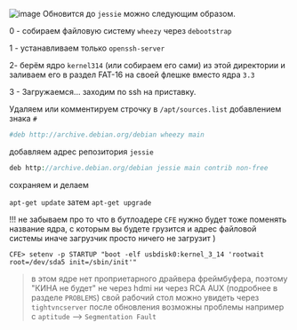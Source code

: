 ![image](https://github.com/sw3nlab/sml482hd/blob/master/Jessie_update/Screenshot_20211223-013936_Termius.png)
Обновится до `jessie` можно следующим образом.

0 - собираем файловую систему `wheezy` через `debootstrap`

1 - устанавливаем только `openssh-server`

2- берём ядро `kernel314` (или собираем его сами)
 из этой директории и заливаем его в раздел FAT-16 на своей флешке вместо ядра `3.3`

3 - Загружаемся... заходим по ssh на приставку.

Удаляем или комментируем строчку в `/apt/sources.list` добавлением знака `#`

```php
#deb http://archive.debian.org/debian wheezy main
```

добавляем адрес репозитория `jessie`

```php
deb http://archive.debian.org/debian jessie main contrib non-free
```

сохраняем и делаем

`apt-get update` затем `apt-get upgrade`


!!! не забываем про то что в бутлоадере `CFE` нужно будет тоже поменять название ядра, с которым вы будете грузится и адрес файловой системы иначе загрузчик просто ничего не загрузит )

`CFE> setenv -p STARTUP "boot -elf usbdisk0:kernel_3_14 'rootwait root=/dev/sda5 init=/sbin/init'"`


>в этом ядре нет проприетарного драйвера фреймбуфера, 
>поэтому "КИНА не будет" не через hdmi ни через RCA AUX (подробнее в разделе `PROBLEMS`) свой рабочий стол можно увидеть через `tightvncserver`
после обновления возможны проблемы например с `aptitude` --> `Segmentation Fault`
